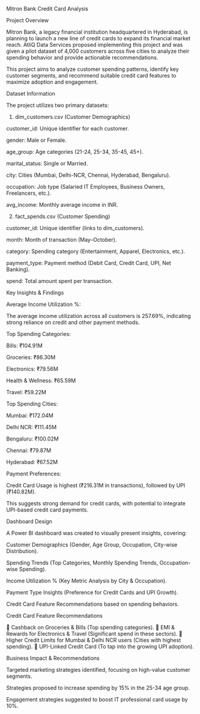 Mitron Bank Credit Card Analysis

Project Overview

Mitron Bank, a legacy financial institution headquartered in Hyderabad, is planning to launch a new line of credit cards to expand its financial market reach. AtliQ Data Services proposed implementing this project and was given a pilot dataset of 4,000 customers across five cities to analyze their spending behavior and provide actionable recommendations.

This project aims to analyze customer spending patterns, identify key customer segments, and recommend suitable credit card features to maximize adoption and engagement.

Dataset Information

The project utilizes two primary datasets:

1. dim_customers.csv (Customer Demographics)

customer_id: Unique identifier for each customer.

gender: Male or Female.

age_group: Age categories (21-24, 25-34, 35-45, 45+).

marital_status: Single or Married.

city: Cities (Mumbai, Delhi-NCR, Chennai, Hyderabad, Bengaluru).

occupation: Job type (Salaried IT Employees, Business Owners, Freelancers, etc.).

avg_income: Monthly average income in INR.

2. fact_spends.csv (Customer Spending)

customer_id: Unique identifier (links to dim_customers).

month: Month of transaction (May–October).

category: Spending category (Entertainment, Apparel, Electronics, etc.).

payment_type: Payment method (Debit Card, Credit Card, UPI, Net Banking).

spend: Total amount spent per transaction.

Key Insights & Findings

Average Income Utilization %:

The average income utilization across all customers is 257.69%, indicating strong reliance on credit and other payment methods.

Top Spending Categories:

Bills: ₹104.91M

Groceries: ₹86.30M

Electronics: ₹79.56M

Health & Wellness: ₹65.59M

Travel: ₹59.22M

Top Spending Cities:

Mumbai: ₹172.04M

Delhi NCR: ₹111.45M

Bengaluru: ₹100.02M

Chennai: ₹79.87M

Hyderabad: ₹67.52M

Payment Preferences:

Credit Card Usage is highest (₹216.31M in transactions), followed by UPI (₹140.82M).

This suggests strong demand for credit cards, with potential to integrate UPI-based credit card payments.

Dashboard Design

A Power BI dashboard was created to visually present insights, covering:

Customer Demographics (Gender, Age Group, Occupation, City-wise Distribution).

Spending Trends (Top Categories, Monthly Spending Trends, Occupation-wise Spending).

Income Utilization % (Key Metric Analysis by City & Occupation).

Payment Type Insights (Preference for Credit Cards and UPI Growth).

Credit Card Feature Recommendations based on spending behaviors.

Credit Card Feature Recommendations

🔹 Cashback on Groceries & Bills (Top spending categories).
🔹 EMI & Rewards for Electronics & Travel (Significant spend in these sectors).
🔹 Higher Credit Limits for Mumbai & Delhi NCR users (Cities with highest spending).
🔹 UPI-Linked Credit Card (To tap into the growing UPI adoption).

Business Impact & Recommendations

Targeted marketing strategies identified, focusing on high-value customer segments.

Strategies proposed to increase spending by 15% in the 25-34 age group.

Engagement strategies suggested to boost IT professional card usage by 10%.
